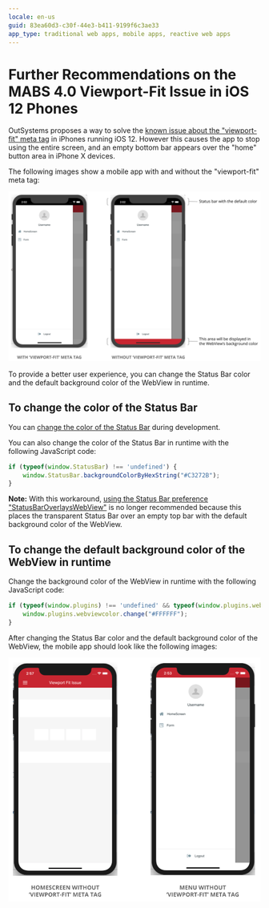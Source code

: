 ```yaml
---
locale: en-us
guid: 83ea60d3-c30f-44e3-b411-9199f6c3ae33
app_type: traditional web apps, mobile apps, reactive web apps
---
```


# Further Recommendations on the MABS 4.0 Viewport-Fit Issue in iOS 12 Phones

OutSystems proposes a way to solve the [known issue about the "viewport-fit" meta tag](https://success.outsystems.com/Support/Release_Notes/Mobile_Apps_Build_Service/MABS_Version_4.0#Known_issue) in iPhones running iOS 12. However this causes the app to stop using the entire screen, and an empty bottom bar appears over the "home" button area in iPhone X devices. 

The following images show a mobile app with and without the "viewport-fit" meta tag: 

![](images/viewport-fit-issue-1.png)

To provide a better user experience, you can change the Status Bar color and the default background color of the WebView in runtime.

## To change the color of the Status Bar

You can [change the color of the Status Bar](https://success.outsystems.com/Documentation/11/Delivering_Mobile_Apps/Customize_Your_Mobile_App/Customize_the_Application_Status_Bar#Status_Bar_with_a_Different_Color) during development.

You can also change the color of the Status Bar in runtime with the following JavaScript code:

```javascript
if (typeof(window.StatusBar) !== 'undefined') {
    window.StatusBar.backgroundColorByHexString("#C3272B");
}
```

**Note:** With this workaround, [using the Status Bar preference "StatusBarOverlaysWebView"](https://success.outsystems.com/Documentation/11/Delivering_Mobile_Apps/Customize_Your_Mobile_App/Customize_the_Application_Status_Bar#Transparent_Status_Bar_in_Full_Screen_App) is no longer recommended because this places the transparent Status Bar over an empty top bar with the default background color of the WebView. 

## To change the default background color of the WebView in runtime

Change the background color of the WebView in runtime with the following JavaScript code:

```javascript
if (typeof(window.plugins) !== 'undefined' && typeof(window.plugins.webviewcolor) !== 'undefined') {
    window.plugins.webviewcolor.change("#FFFFFF");
}
```

After changing the Status Bar color and the default background color of the WebView, the mobile app should look like the following images:

![](images/viewport-fit-issue-2.png)
